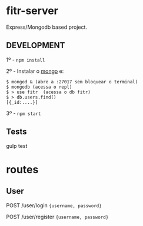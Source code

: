 # fitr-server

Express/Mongodb based project.

## DEVELOPMENT
1º - `npm install`

2º - Instalar o [mongo](https://www.mongodb.com/) e:
```
$ mongod & (abre a :27017 sem bloquear o terminal)
$ mongodb (acessa o repl)
$ > use fitr  (acessa o db fitr)
$ > db.users.find()
[{_id:....}]
```
3º - `npm start`

## Tests
gulp test

# routes

## User
POST /user/login      `{username, password}`

POST /user/register   `{username, password}` 

